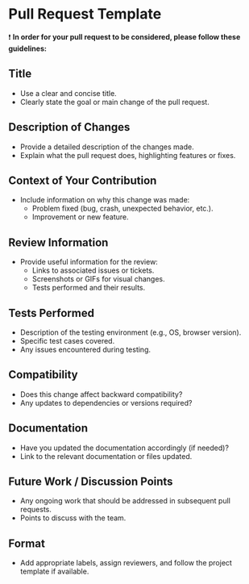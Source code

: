 # Pull Request Template

❗ **In order for your pull request to be considered, please follow these guidelines:**

## Title
- Use a clear and concise title.
- Clearly state the goal or main change of the pull request.

## Description of Changes
- Provide a detailed description of the changes made.
- Explain what the pull request does, highlighting features or fixes.

## Context of Your Contribution
- Include information on why this change was made:
  - Problem fixed (bug, crash, unexpected behavior, etc.).
  - Improvement or new feature.

## Review Information
- Provide useful information for the review:
  - Links to associated issues or tickets.
  - Screenshots or GIFs for visual changes.
  - Tests performed and their results.

## Tests Performed
- Description of the testing environment (e.g., OS, browser version).
- Specific test cases covered.
- Any issues encountered during testing.

## Compatibility
- Does this change affect backward compatibility?
- Any updates to dependencies or versions required?

## Documentation
- Have you updated the documentation accordingly (if needed)?
- Link to the relevant documentation or files updated.

## Future Work / Discussion Points
- Any ongoing work that should be addressed in subsequent pull requests.
- Points to discuss with the team.

## Format
- Add appropriate labels, assign reviewers, and follow the project template if available.

